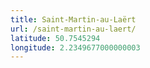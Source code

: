 ```yaml
---
title: Saint-Martin-au-Laërt
url: /saint-martin-au-laert/
latitude: 50.7545294
longitude: 2.2349677000000003
---
```

